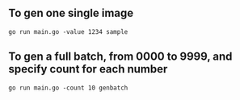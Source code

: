 ## To gen one single image

```
go run main.go -value 1234 sample
```

## To gen a full batch, from 0000 to 9999, and specify count for each number

```
go run main.go -count 10 genbatch
```
